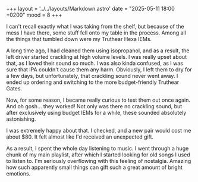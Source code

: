 +++
layout = '../../layouts/Markdown.astro'
date = "2025-05-11 18:00 +0200"
mood = 8
+++

I can't recall exactly what I was taking from the shelf, but because of the mess I have there, some stuff fell onto my table in the process. Among all the things that tumbled down were my Truthear Hexa IEMs.

A long time ago, I had cleaned them using isopropanol, and as a result, the left driver started crackling at high volume levels. I was really upset about that, as I loved their sound so much. I was also kinda confused, as I was sure that IPA couldn't cause them any harm. Obviously, I left them to dry for a few days, but unfortunately, that crackling sound never went away. I ended up ordering and switching to the more budget-friendly Truthear Gates.

Now, for some reason, I became really curious to test them out once again. And oh gosh... they worked! Not only was there no crackling sound, but after exclusively using budget IEMs for a while, these sounded absolutely astonishing.

I was extremely happy about that. I checked, and a new pair would cost me about $80. It felt almost like I'd received an unexpected gift.

As a result, I spent the whole day listening to music. I went through a huge chunk of my main playlist, after which I started looking for old songs I used to listen to. I'm seriously overflowing with this feeling of nostalgia. Amazing how such apparently small things can gift such a great amount of bright emotions.
